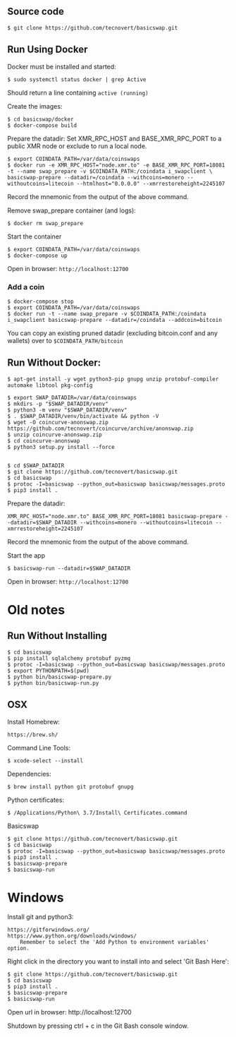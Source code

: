 
## Source code

    $ git clone https://github.com/tecnovert/basicswap.git


## Run Using Docker

Docker must be installed and started:

    $ sudo systemctl status docker | grep Active

Should return a line containing `active (running)`


Create the images:

    $ cd basicswap/docker
    $ docker-compose build

Prepare the datadir:
Set XMR_RPC_HOST and BASE_XMR_RPC_PORT to a public XMR node or exclude to run a local node.

    $ export COINDATA_PATH=/var/data/coinswaps
    $ docker run -e XMR_RPC_HOST="node.xmr.to" -e BASE_XMR_RPC_PORT=18081 -t --name swap_prepare -v $COINDATA_PATH:/coindata i_swapclient \
    basicswap-prepare --datadir=/coindata --withcoins=monero --withoutcoins=litecoin --htmlhost="0.0.0.0" --xmrrestoreheight=2245107

Record the mnemonic from the output of the above command.

Remove swap_prepare container (and logs):

    $ docker rm swap_prepare


Start the container

    $ export COINDATA_PATH=/var/data/coinswaps
    $ docker-compose up

Open in browser: `http://localhost:12700`

### Add a coin

    $ docker-compose stop
    $ export COINDATA_PATH=/var/data/coinswaps
    $ docker run -t --name swap_prepare -v $COINDATA_PATH:/coindata i_swapclient basicswap-prepare --datadir=/coindata --addcoin=bitcoin

You can copy an existing pruned datadir (excluding bitcoin.conf and any wallets) over to `$COINDATA_PATH/bitcoin`


## Run Without Docker:

    $ apt-get install -y wget python3-pip gnupg unzip protobuf-compiler automake libtool pkg-config

    $ export SWAP_DATADIR=/var/data/coinswaps
    $ mkdirs -p "$SWAP_DATADIR/venv"
    $ python3 -m venv "$SWAP_DATADIR/venv"
    $ . $SWAP_DATADIR/venv/bin/activate && python -V
    $ wget -O coincurve-anonswap.zip https://github.com/tecnovert/coincurve/archive/anonswap.zip
    $ unzip coincurve-anonswap.zip
    $ cd coincurve-anonswap
    $ python3 setup.py install --force


    $ cd $SWAP_DATADIR
    $ git clone https://github.com/tecnovert/basicswap.git
    $ cd basicswap
    $ protoc -I=basicswap --python_out=basicswap basicswap/messages.proto
    $ pip3 install .

Prepare the datadir:

    XMR_RPC_HOST="node.xmr.to" BASE_XMR_RPC_PORT=18081 basicswap-prepare --datadir=$SWAP_DATADIR --withcoins=monero --withoutcoins=litecoin --xmrrestoreheight=2245107

Record the mnemonic from the output of the above command.

Start the app

    $ basicswap-run --datadir=$SWAP_DATADIR

Open in browser: `http://localhost:12700`


Old notes
=============

## Run Without Installing

    $ cd basicswap
    $ pip install sqlalchemy protobuf pyzmq
    $ protoc -I=basicswap --python_out=basicswap basicswap/messages.proto
    $ export PYTHONPATH=$(pwd)
    $ python bin/basicswap-prepare.py
    $ python bin/basicswap-run.py


## OSX

Install Homebrew:

    https://brew.sh/

Command Line Tools:

    $ xcode-select --install

Dependencies:

    $ brew install python git protobuf gnupg

Python certificates:

    $ /Applications/Python\ 3.7/Install\ Certificates.command

Basicswap

    $ git clone https://github.com/tecnovert/basicswap.git
    $ cd basicswap
    $ protoc -I=basicswap --python_out=basicswap basicswap/messages.proto
    $ pip3 install .
    $ basicswap-prepare
    $ basicswap-run


# Windows

Install git and python3:

    https://gitforwindows.org/
    https://www.python.org/downloads/windows/
        Remember to select the 'Add Python to environment variables' option.

Right click in the directory you want to install into and select 'Git Bash Here':

    $ git clone https://github.com/tecnovert/basicswap.git
    $ cd basicswap
    $ pip3 install .
    $ basicswap-prepare
    $ basicswap-run

Open url in browser:
http://localhost:12700

Shutdown by pressing ctrl + c in the Git Bash console window.
